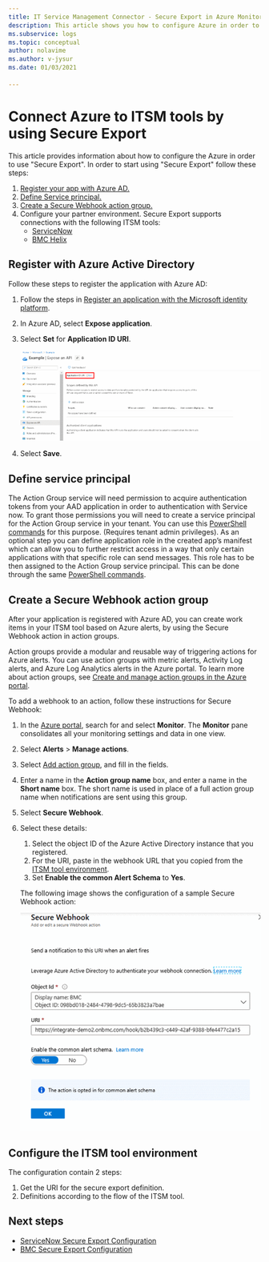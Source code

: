 ```yaml
---
title: IT Service Management Connector - Secure Export in Azure Monitor - Azure Configurations 
description: This article shows you how to configure Azure in order to connect your ITSM products/services with Secure Export in Azure Monitor to centrally monitor and manage ITSM work items.
ms.subservice: logs
ms.topic: conceptual
author: nolavime
ms.author: v-jysur
ms.date: 01/03/2021

---
```



# Connect Azure to ITSM tools by using Secure Export

This article provides information about how to configure the Azure in order to use "Secure Export".
In order to start using "Secure Export" follow these steps:

1. [Register your app with Azure AD.](./itsm-connector-secure-webhook-connections-azure-conf.md#register-with-azure-active-directory)
1. [Define Service principal.](./itsm-connector-secure-webhook-connections-azure-conf.md#define-service-principle)
1. [Create a Secure Webhook action group.](./itsm-connector-secure-webhook-connections-azure-conf.md#create-a-secure-webhook-action-group)
1. Configure your partner environment.
    Secure Export supports connections with the following ITSM tools:
    * [ServiceNow](./itsmc-secure-webhook-connections-servicenow.md)
    * [BMC Helix](./itsmc-secure-webhook-connections-bmc.md)

## Register with Azure Active Directory

Follow these steps to register the application with Azure AD:

1. Follow the steps in [Register an application with the Microsoft identity platform](../../active-directory/develop/quickstart-register-app.md).
2. In Azure AD, select **Expose application**.
3. Select **Set** for **Application ID URI**.

   [![Screenshot of the option for setting the U R I of the application I D.](media/it-service-management-connector-secure-webhook-connections/azure-ad.png)](media/it-service-management-connector-secure-webhook-connections/azure-ad-expand.png#lightbox)
4. Select **Save**.

## Define service principal

The Action Group service will need permission to acquire authentication tokens from your AAD application in order to authentication with Service now. To grant those permissions you will need to create a service principal for the Action Group service in your tenant. 
You can use this [PowerShell commands](./action-groups.md#secure-webhook-powershell-script) for this purpose. (Requires tenant admin privileges).
As an optional step you can define application role in the created app’s manifest which can allow you to further restrict access in a way that only certain applications with that specific role can send messages. This role has to be then assigned to the Action Group service principal. 
This can be done through the same [PowerShell commands](./action-groups.md#secure-webhook-powershell-script).

## Create a Secure Webhook action group

After your application is registered with Azure AD, you can create work items in your ITSM tool based on Azure alerts, by using the Secure Webhook action in action groups.

Action groups provide a modular and reusable way of triggering actions for Azure alerts. You can use action groups with metric alerts, Activity Log alerts, and Azure Log Analytics alerts in the Azure portal.
To learn more about action groups, see [Create and manage action groups in the Azure portal](./action-groups.md).

To add a webhook to an action, follow these instructions for Secure Webhook:

1. In the [Azure portal](https://portal.azure.com/), search for and select **Monitor**. The **Monitor** pane consolidates all your monitoring settings and data in one view.
2. Select **Alerts** > **Manage actions**.
3. Select [Add action group](./action-groups.md#create-an-action-group-by-using-the-azure-portal), and fill in the fields.
4. Enter a name in the **Action group name** box, and enter a name in the **Short name** box. The short name is used in place of a full action group name when notifications are sent using this group.
5. Select **Secure Webhook**.
6. Select these details:
   1. Select the object ID of the Azure Active Directory instance that you registered.
   2. For the URI, paste in the webhook URL that you copied from the [ITSM tool environment](#configure-the-itsm-tool-environment).
   3. Set **Enable the common Alert Schema** to **Yes**. 

   The following image shows the configuration of a sample Secure Webhook action:

   ![Screenshot that shows a Secure Webhook action.](media/it-service-management-connector-secure-webhook-connections/secure-webhook.png)

## Configure the ITSM tool environment

The configuration contain 2 steps:

1. Get the URI for the secure export definition.
2. Definitions according to the flow of the ITSM tool.

## Next steps

* [ServiceNow Secure Export Configuration](./itsmc-secure-webhook-connections-servicenow.md)
* [BMC Secure Export Configuration](./itsmc-secure-webhook-connections-bmc.md)
